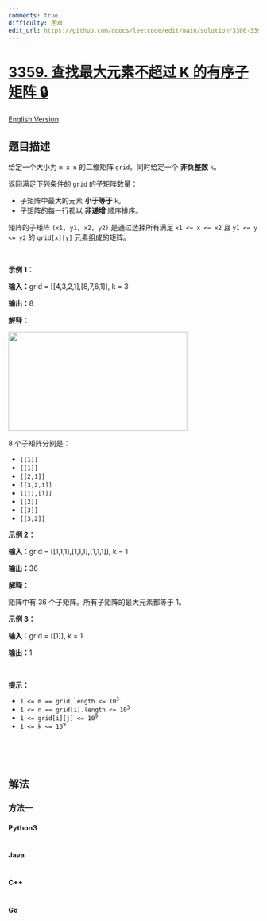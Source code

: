 ```yaml
---
comments: true
difficulty: 困难
edit_url: https://github.com/doocs/leetcode/edit/main/solution/3300-3399/3359.Find%20Sorted%20Submatrices%20With%20Maximum%20Element%20at%20Most%20K/README.md
---
```


<!-- problem:start -->

# [3359. 查找最大元素不超过 K 的有序子矩阵 🔒](https://leetcode.cn/problems/find-sorted-submatrices-with-maximum-element-at-most-k)

[English Version](/solution/3300-3399/3359.Find%20Sorted%20Submatrices%20With%20Maximum%20Element%20at%20Most%20K/README_EN.md)

## 题目描述

<!-- description:start -->

<p>给定一个大小为&nbsp;<code>m x n</code>&nbsp;的二维矩阵&nbsp;<code>grid</code>。同时给定一个 <strong>非负整数</strong>&nbsp;<code>k</code>。</p>

<p>返回满足下列条件的&nbsp;<code>grid</code>&nbsp;的子矩阵数量：</p>

<ul>
	<li>子矩阵中最大的元素 <b>小于等于</b>&nbsp;<code>k</code>。</li>
	<li>子矩阵的每一行都以 <strong>非递增</strong> 顺序排序。</li>
</ul>

<p>矩阵的子矩阵&nbsp;<code>(x1, y1, x2, y2)</code>&nbsp;是通过选择所有满足&nbsp;<code>x1 &lt;= x &lt;= x2</code>&nbsp;且&nbsp;<code>y1 &lt;= y &lt;= y2</code>&nbsp;的&nbsp;<code>grid[x][y]</code> 元素组成的矩阵。</p>

<p>&nbsp;</p>

<p><strong class="example">示例 1：</strong></p>

<div class="example-block">
<p><span class="example-io"><b>输入：</b>grid = [[4,3,2,1],[8,7,6,1]], k = 3</span></p>

<p><strong>输出：</strong><span class="example-io">8</span></p>

<p><strong>解释：</strong></p>

<p><strong><img alt="" src="https://fastly.jsdelivr.net/gh/doocs/leetcode@main/solution/3300-3399/3359.Find%20Sorted%20Submatrices%20With%20Maximum%20Element%20at%20Most%20K/images/mine.png" style="width: 360px; height: 200px;" /></strong></p>

<p>8 个子矩阵分别是：</p>

<ul>
	<li><code>[[1]]</code></li>
	<li><code>[[1]]</code></li>
	<li><code>[[2,1]]</code></li>
	<li><code>[[3,2,1]]</code></li>
	<li><code>[[1],[1]]</code></li>
	<li><code>[[2]]</code></li>
	<li><code>[[3]]</code></li>
	<li><code>[[3,2]]</code></li>
</ul>
</div>

<p><strong class="example">示例 2：</strong></p>

<div class="example-block">
<p><span class="example-io"><b>输入：</b>grid = [[1,1,1],[1,1,1],[1,1,1]], k = 1</span></p>

<p><span class="example-io"><b>输出：</b>36</span></p>

<p><strong>解释：</strong></p>

<p>矩阵中有 36 个子矩阵。所有子矩阵的最大元素都等于 1。</p>
</div>

<p><strong class="example">示例 3：</strong></p>

<div class="example-block">
<p><span class="example-io"><b>输入：</b>grid = [[1]], k = 1</span></p>

<p><span class="example-io"><b>输出：</b>1</span></p>
</div>

<p>&nbsp;</p>

<p><strong>提示：</strong></p>

<ul>
	<li><code>1 &lt;= m == grid.length &lt;= 10<sup>3</sup></code></li>
	<li><code>1 &lt;= n == grid[i].length &lt;= 10<sup>3</sup></code></li>
	<li><code>1 &lt;= grid[i][j] &lt;= 10<sup>9</sup></code></li>
	<li><code>1 &lt;= k &lt;= 10<sup>9</sup></code></li>
</ul>

<p>&nbsp;</p>
​​​​​​

<!-- description:end -->

## 解法

<!-- solution:start -->

### 方法一

<!-- tabs:start -->

#### Python3

```python

```

#### Java

```java

```

#### C++

```cpp

```

#### Go

```go

```

<!-- tabs:end -->

<!-- solution:end -->

<!-- problem:end -->
